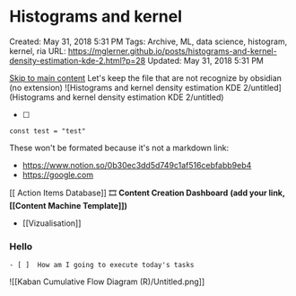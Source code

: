 # Histograms and kernel

Created: May 31, 2018 5:31 PM
Tags: Archive, ML, data science, histogram, kernel, ria
URL: https://mglerner.github.io/posts/histograms-and-kernel-density-estimation-kde-2.html?p=28
Updated: May 31, 2018 5:31 PM

[Skip to main content](https://mglerner.github.io/posts/histograms-and-kernel-density-estimation-kde-2.html?p=28#content)
Let's keep the file that are not recognize by obsidian (no extension)
![Histograms and kernel density estimation KDE 2/untitled](Histograms and kernel density estimation KDE 2/untitled)

-   [ ]

```
const test = "test"
```

These won't be formated because it's not a markdown link:

-   https://www.notion.so/0b30ec3dd5d749c1af516cebfabb9eb4
-   https://google.com

[[ Action Items Database]]
🎞️ **Content Creation Dashboard** **(add your link, [[Content Machine Template]])**

-   [[Vizualisation]]

### Hello

    - [ ]  How am I going to execute today's tasks

![[Kaban Cumulative Flow Diagram (R)/Untitled.png]]
